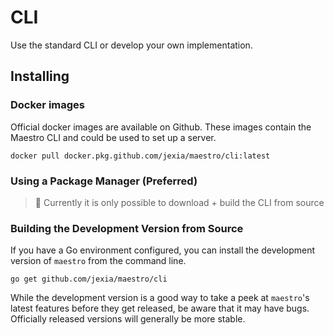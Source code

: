 # CLI

Use the standard CLI or develop your own implementation.

## Installing

### Docker images

Official docker images are available on Github. These images contain the Maestro CLI and could be used to set up a server.

```
docker pull docker.pkg.github.com/jexia/maestro/cli:latest
```

### Using a Package Manager (Preferred)

> 🚧 Currently it is only possible to download + build the CLI from source

### Building the Development Version from Source

If you have a Go environment
configured, you can install the development version of `maestro` from
the command line.

```
go get github.com/jexia/maestro/cli
```

While the development version is a good way to take a peek at
`maestro`'s latest features before they get released, be aware that it
may have bugs. Officially released versions will generally be more
stable.
